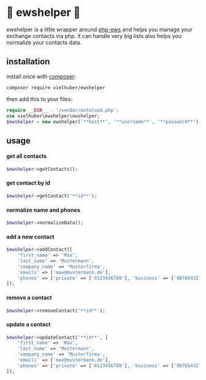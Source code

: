 # 📇 ewshelper 📇

ewshelper is a little wrapper around [php-ews](https://github.com/jamesiarmes/php-ews) and helps you manage your exchange contacts via php.
it can handle very big lists also helps you normalize your contacts data.

## installation

install once with [composer](https://getcomposer.org/):

```
composer require vielhuber/ewshelper
```

then add this to your files:

```php
require __DIR__ . '/vendor/autoload.php';
use vielhuber\ewshelper\ewshelper;
$ewshelper = new ewshelper('**host**', '**username**', '**password**');
```

## usage

#### get all contacts

```php
$ewshelper->getContacts();
```

#### get contact by id

```php
$ewshelper->getContact('**id**');
```

#### normalize name and phones

```php
$ewshelper->normalizeData();
```

#### add a new contact

```php
$ewshelper->addContact([
    'first_name' => 'Max',
    'last_name' => 'Mustermann',
    'company_name' => 'Musterfirma',
    'emails' => ['max@mustermann.de'],
    'phones' => ['private' => ['0123456789'], 'business' => ['9876543210']]
]);
```

#### remove a contact

```php
$ewshelper->removeContact('**id**');
```

#### update a contact

```php
$ewshelper->updateContact('**id**', [
    'first_name' => 'Max',
    'last_name' => 'Mustermann',
    'company_name' => 'Musterfirma',
    'emails' => ['max@mustermann.de'],
    'phones' => ['private' => ['0123456789'], 'business' => ['9876543210']]
]);
```
